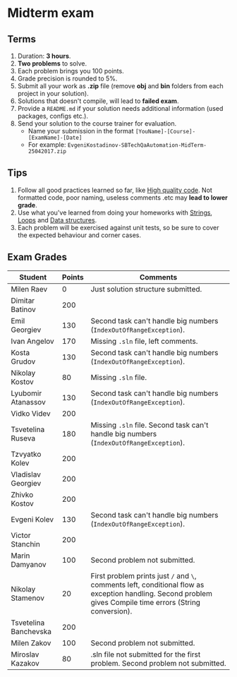 # Midterm exam

## Terms
1. Duration: **3 hours**.
1. **Two problems** to solve.
1. Each problem brings you 100 points.
1. Grade precision is rounded to 5%.
1. Submit all your work as **.zip** file (remove **obj** and **bin** folders from each project in your solution).
1. Solutions that doesn't compile, will lead to **failed exam**.
1. Provide a `README.md` if your solution needs additional information (used packages, configs etc.).
1. Send your solution to the course trainer for evaluation.
    * Name your submission in the format `[YouName]-[Course]-[ExamName]-[Date]` 
    * For example: `EvgeniKostadinov-SBTechQaAutomation-MidTerm-25042017.zip`

## Tips
1. Follow all good practices learned so far, like [High quality code](https://github.com/ekostadinov/edojoit-autot-csharp-sbt/tree/master/Track-I/09.High-quality-code). Not formatted code, poor naming, useless comments .etc may **lead to lower grade**.
1. Use what you've learned from doing your homeworks with [Strings](https://github.com/ekostadinov/edojoit-autot-csharp-sbt/tree/master/Track-I/05.Strings), [Loops](https://github.com/ekostadinov/edojoit-autot-csharp-sbt/tree/master/Track-I/03.Loops-and-Switch-operator) and [Data structures](https://github.com/ekostadinov/edojoit-autot-csharp-sbt/tree/master/Track-I/04.Data-structures).
1. Each problem will be exercised against unit tests, so be sure to cover the expected behaviour and corner cases.

## Exam Grades
| Student             | Points |  Comments                                                                              |
| ------------------- | ------ | -------------------------------------------------------------------------------------- | 
| Milen Raev          | 0      | Just solution structure submitted.                                                     |
| Dimitar Batinov     | 200    |                                                                                        |
| Emil Georgiev       | 130    | Second task can't handle big numbers (`IndexOutOfRangeException`).                     |
| Ivan Angelov        | 170    | Missing `.sln` file, left comments.                                                    |
| Kosta Grudov        |130     | Second task can't handle big numbers (`IndexOutOfRangeException`).                     |
| Nikolay Kostov      | 80     | Missing `.sln` file.                                                                   |
| Lyubomir Atanassov  | 130    | Second task can't handle big numbers (`IndexOutOfRangeException`).                     |
| Vidko Videv         | 200    |                                                                                        |
| Tsvetelina Ruseva   | 180    | Missing `.sln` file. Second task can't handle big numbers (`IndexOutOfRangeException`).|
| Tzvyatko Kolev      | 200    |                                                                                        |
| Vladislav Georgiev  | 200    |                                                                                        |
| Zhivko Kostov       | 200    |                                                                                        |
| Evgeni Kolev        | 130    | Second task can't handle big numbers (`IndexOutOfRangeException`).                     |
| Victor Stanchin     | 200    |                                                                                        |
| Marin Damyanov      | 100   | Second problem not submitted.                                                           |
| Nikolay Stamenov    | 20    | First problem prints just `/` and `\`, comments left, conditional flow as exception handling. Second problem gives Compile time errors (String conversion). |
| Tsvetelina Banchevska | 200  |                                                                                        |
| Milen Zakov           | 100  | Second problem not submitted.                                                          |
| Miroslav Kazakov      | 80   | .sln file not submitted for the first problem. Second problem not submitted.           |
